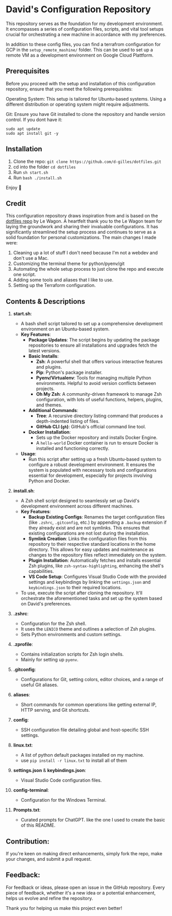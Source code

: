 # David's Configuration Repository

This repository serves as the foundation for my development environment. It encompasses a series of configuration files, scripts, and vital tool setups crucial for orchestrating a new machine in accordance with my preferences.

In addition to these config files, you can find a terrafrom configuration for GCP in the ```setup_remote_mashine/``` folder. This can be used to set up a remote VM as a development environment on Google Cloud Plattform.

## Prerequisites
Before you proceed with the setup and installation of this configuration repository, ensure that you meet the following prerequisites:

Operating System: This setup is tailored for Ubuntu-based systems. Using a different distribution or operating system might require adjustments.

Git: Ensure you have Git installed to clone the repository and handle version control. If you dont have it:
```
sudo apt update
sudo apt install git -y
```

## Installation

1. Clone the repo: `git clone https://github.com/d-gilles/dotfiles.git`
2. cd into the folder `cd dotfiles`
3. Run `sh start.sh`
4. Run `bash ./install.sh`

Enjoy 🙂

## Credit
This configuration repository draws inspiration from and is based on the [dotfiles repo](https://github.com/lewagon/dotfiles) by Le Wagon. A heartfelt thank you to the Le Wagon team for laying the groundwork and sharing their invaluable configurations. It has significantly streamlined the setup process and continues to serve as a solid foundation for personal customizations.
The main changes I made were:
1. Cleaning up a lot of stuff I don't need because I'm not a webdev and don't use a Mac.
2. Customizing the terminal theme for python/pyenv/git
3. Automating the whole setup process to just clone the repo and execute one script.
4. Adding some tools and aliases that I like to use.
5. Setting up the Terraform configuration.


## Contents & Descriptions

1. **start.sh**:
    - A bash shell script tailored to set up a comprehensive development environment on an Ubuntu-based system.
    - **Key Features**:
        - **Package Updates**: The script begins by updating the package repositories to ensure all installations and upgrades fetch the latest versions.
        - **Basic Installs**:
            - **Zsh**: A powerful shell that offers various interactive features and plugins.
            - **Pip**: Python's package installer.
            - **Pyenv/Virtualenv**: Tools for managing multiple Python environments. Helpful to avoid version conflicts between projects.
            - **Oh My Zsh**: A community-driven framework to manage Zsh configuration, with lots of useful functions, helpers, plugins, and themes.
        - **Additional Commands**:
            - **Tree**: A recursive directory listing command that produces a depth-indented listing of files.
            - **GitHub CLI (`gh`)**: GitHub's official command line tool.
        - **Docker Installation**:
            - Sets up the Docker repository and installs Docker Engine.
            - A `hello-world` Docker container is run to ensure Docker is installed and functioning correctly.
    - **Usage**:
        - Run this script after setting up a fresh Ubuntu-based system to configure a robust development environment. It ensures the system is populated with necessary tools and configurations essential for development, especially for projects involving Python and Docker.


2. **install.sh**:
    - A Zsh shell script designed to seamlessly set up David's development environment across different machines.
    - **Key Features**:
        - **Backup Existing Configs**: Renames the target configuration files (like `.zshrc`, `.gitconfig`, etc.) by appending a `.backup` extension if they already exist and are not symlinks. This ensures that existing configurations are not lost during the installation.
        - **Symlink Creation**: Links the configuration files from this repository to their respective standard locations in the home directory. This allows for easy updates and maintenance as changes to the repository files reflect immediately on the system.
        - **Plugin Installation**: Automatically fetches and installs essential Zsh plugins, like `zsh-syntax-highlighting`, enhancing the shell's capabilities.
        - **VS Code Setup**: Configures Visual Studio Code with the provided settings and keybindings by linking the `settings.json` and `keybindings.json` to their required locations.
    - To use, execute the script after cloning the repository. It'll orchestrate the aforementioned tasks and set up the system based on David's preferences.

3. **.zshrc**:
    - Configuration for the Zsh shell.
    - It uses the `LENICO` theme and outlines a selection of Zsh plugins.
    - Sets Python environments and custom settings.

4. **.zprofile**:
    - Contains initialization scripts for Zsh login shells.
    - Mainly for setting up `pyenv`.

5. **.gitconfig**:
    - Configurations for Git, setting colors, editor choices, and a range of useful Git aliases.

6. **aliases**:
    - Short commands for common operations like getting external IP, HTTP serving, and Git shortcuts.

7. **config**:
    - SSH configuration file detailing global and host-specific SSH settings.

8. **linux.txt**:
    - A list of python default packages installed on my machine.
    - use `pip install -r linux.txt` to install all of them

9. **settings.json** & **keybindings.json**:
    - Visual Studio Code configuration files.

10. **config-terminal**:
    - Configuration for the Windows Terminal.

11. **Prompts.txt**:
    - Curated prompts for ChatGPT. like the one I used to create the basic of this README.


## Contribution:
If you're keen on making direct enhancements, simply fork the repo, make your changes, and submit a pull request.

## Feedback:
For feedback or ideas, please open an issue in the GitHub repository. Every piece of feedback, whether it's a new idea or a potential enhancement, helps us evolve and refine the repository.

Thank you for helping us make this project even better!
